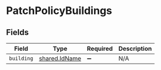 # PatchPolicyBuildings


## Fields

| Field                                                 | Type                                                  | Required                                              | Description                                           |
| ----------------------------------------------------- | ----------------------------------------------------- | ----------------------------------------------------- | ----------------------------------------------------- |
| `building`                                            | [shared.IdName](../../../sdk/models/shared/idname.md) | :heavy_minus_sign:                                    | N/A                                                   |